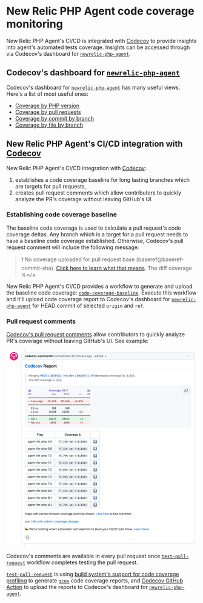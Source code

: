# New Relic PHP Agent code coverage monitoring

New Relic PHP Agent's CI/CD is integrated with [Codecov](https://about.codecov.io/)
to provide insights into agent's automated tests coverage. Insights can be accessed
through via Codecov's dashboard for [`newrelic-php-agent`](https://app.codecov.io/gh/newrelic/newrelic-php-agent).

## Codecov's dashboard for [`newrelic-php-agent`](https://app.codecov.io/gh/newrelic/newrelic-php-agent)

Codecov's dashboard for [`newrelic-php-agent`](https://app.codecov.io/gh/newrelic/newrelic-php-agent) has many
useful views. Here's a list of most useful ones:
* [Coverage by PHP version](https://app.codecov.io/gh/newrelic/newrelic-php-agent/flags)
* [Coverage by pull requests](https://app.codecov.io/gh/newrelic/newrelic-php-agent/pulls)
* [Coverage by commit by branch](https://app.codecov.io/gh/newrelic/newrelic-php-agent/commits)
* [Coverage by file by branch](https://app.codecov.io/gh/newrelic/newrelic-php-agent)

## New Relic PHP Agent's CI/CD integration with [Codecov](https://about.codecov.io/)

New Relic PHP Agent's CI/CD integration with [Codecov](https://about.codecov.io/):
1) establishes a code coverage baseline for long lasting branches which are targets for pull requests,
2) creates pull request comments which allow contributors to quickly analyze the PR's coverage without leaving GitHub's UI.

### Establishing code coverage baseline

The baseline code coverage is used to calculate a pull request's code coverage deltas.
Any branch which is a target for a pull request needs to have a baseline code
coverage established. Otherwise, Codecov's pull request comment will include the
following message:

> :exclamation: No coverage uploaded for pull request base (baseref@baseref-commit-sha). 
[Click here to learn what that means](https://docs.codecov.com/docs/error-reference#missing-base-report).
The diff coverage is `n/a`.

New Relic PHP Agent's CI/CD provides a workflow to generate and upload the baseline code coverage:
[`code-coverage-baseline`](https://github.com/newrelic/newrelic-php-agent/actions/workflows/code-coverage-baseline.yml).
Execute this workflow and it'll upload code coverage report to Codecov's dashboard for
[`newrelic-php-agent`](https://app.codecov.io/gh/newrelic/newrelic-php-agent) for HEAD commit of
selected `origin` and `ref`.

### Pull request comments

[Codecov's pull request comments](https://docs.codecov.com/docs/pull-request-comments)
allow contributors to quickly analyze PR's coverage without leaving GitHub's UI. See example:

![Codecov's pull request comment](./img/codecov-pr-comment.png)

Codecov's comments are available in every pull request once
[`test-pull-request`](https://github.com/newrelic/newrelic-php-agent/actions/workflows/test-agent.yml)
workflow completes testing the pull request.

[`test-pull-request`](https://github.com/newrelic/newrelic-php-agent/actions/workflows/test-agent.yml)
is using [build system's support for code coverage profiling](development.md#code-coverage)
to generate [`gcov`](https://gcc.gnu.org/onlinedocs/gcc/Gcov.html) code coverage reports,
and [Codecov GitHub Action](https://github.com/codecov/codecov-action) to upload the reports
to Codecov's dashboard for [`newrelic-php-agent`](https://app.codecov.io/gh/newrelic/newrelic-php-agent).
